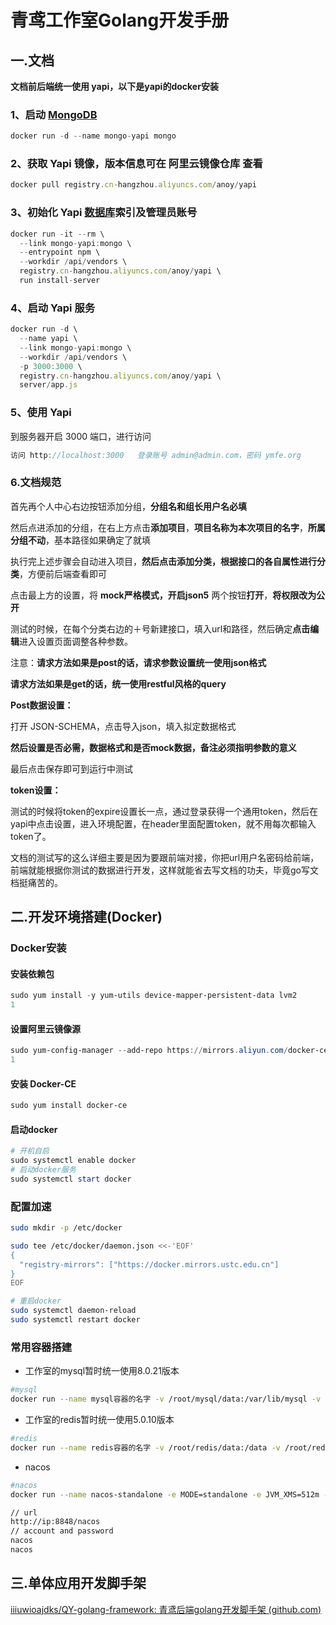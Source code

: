 # 青鸢工作室Golang开发手册

## 一.文档

**文档前后端统一使用 yapi，以下是yapi的docker安装**

### 1、启动 [MongoDB](https://cloud.tencent.com/product/mongodb?from=10680)

```javascript
docker run -d --name mongo-yapi mongo
```

### 2、获取 Yapi 镜像，版本信息可在 阿里云镜像仓库 查看

```javascript
docker pull registry.cn-hangzhou.aliyuncs.com/anoy/yapi
```

### 3、初始化 Yapi [数据库](https://cloud.tencent.com/solution/database?from=10680)索引及管理员账号

```javascript
docker run -it --rm \
  --link mongo-yapi:mongo \
  --entrypoint npm \
  --workdir /api/vendors \
  registry.cn-hangzhou.aliyuncs.com/anoy/yapi \
  run install-server

```

### 4、启动 Yapi 服务

```javascript
docker run -d \
  --name yapi \
  --link mongo-yapi:mongo \
  --workdir /api/vendors \
  -p 3000:3000 \
  registry.cn-hangzhou.aliyuncs.com/anoy/yapi \
  server/app.js

```

### 5、使用 Yapi

到服务器开启 3000 端口，进行访问

```javascript
访问 http://localhost:3000   登录账号 admin@admin.com，密码 ymfe.org
```

### 6.文档规范

首先再个人中心右边按钮添加分组，**分组名和组长用户名必填**

然后点进添加的分组，在右上方点击**添加项目**，**项目名称为本次项目的名字**，**所属分组不动**，基本路径如果确定了就填

执行完上述步骤会自动进入项目，**然后点击添加分类，根据接口的各自属性进行分类**，方便前后端查看即可

点击最上方的设置，将 **mock严格模式，开启json5** 两个按钮**打开**，**将权限改为公开**

测试的时候，在每个分类右边的＋号新建接口，填入url和路径，然后确定**点击编辑**进入设置页面调整各种参数。

注意：**请求方法如果是post的话，请求参数设置统一使用json格式**

**请求方法如果是get的话，统一使用restful风格的query**



**Post数据设置：**

打开 JSON-SCHEMA，点击导入json，填入拟定数据格式

**然后设置是否必需，数据格式和是否mock数据，备注必须指明参数的意义**

最后点击保存即可到运行中测试



**token设置：**

测试的时候将token的expire设置长一点，通过登录获得一个通用token，然后在yapi中点击设置，进入环境配置，在header里面配置token，就不用每次都输入token了。



文档的测试写的这么详细主要是因为要跟前端对接，你把url用户名密码给前端，前端就能根据你测试的数据进行开发，这样就能省去写文档的功夫，毕竟go写文档挺痛苦的。

## 二.开发环境搭建(Docker)

### Docker安装

#### 安装依赖包

```powershell
sudo yum install -y yum-utils device-mapper-persistent-data lvm2 
1
```

#### 设置阿里云镜像源

```powershell
sudo yum-config-manager --add-repo https://mirrors.aliyun.com/docker-ce/linux/centos/docker-ce.repo 
1
```

#### 安装 Docker-CE

```powershell
sudo yum install docker-ce
```

#### 启动docker

```powershell
# 开机自启
sudo systemctl enable docker 
# 启动docker服务  
sudo systemctl start docker
```

### 配置加速

```bash
sudo mkdir -p /etc/docker

sudo tee /etc/docker/daemon.json <<-'EOF'
{
  "registry-mirrors": ["https://docker.mirrors.ustc.edu.cn"]
}
EOF

# 重启docker
sudo systemctl daemon-reload
sudo systemctl restart docker
```



### 常用容器搭建

- 工作室的mysql暂时统一使用8.0.21版本

```bash
#mysql
docker run --name mysql容器的名字 -v /root/mysql/data:/var/lib/mysql -v /root/mysql/conf.d:/etc/mysql/conf.d -e MYSQL_ROOT_PASSWORD=root -p 3307:3306 -d mysql:8.0.21
```

- 工作室的redis暂时统一使用5.0.10版本

```bash
#redis
docker run --name redis容器的名字 -v /root/redis/data:/data -v /root/redis/redis.conf:/usr/local/etc/redis/redis.conf -p 6379:6379 -d redis:5 redis-server /usr/local/etc/redis/redis.conf --requirepass "qyniubi"
```

- nacos

```bash
#nacos
docker run --name nacos-standalone -e MODE=standalone -e JVM_XMS=512m -e JVM_XMX=512m -e JVM_XMN=256m -p 8848:8848 -d nacos/nacos-server:latest

// url
http://ip:8848/nacos
// account and password
nacos
nacos
```



## 三.单体应用开发脚手架

[iiiuwioajdks/QY-golang-framework: 青鸢后端golang开发脚手架 (github.com)](https://github.com/iiiuwioajdks/QY-golang-framework)

